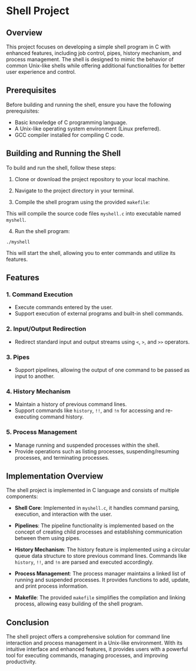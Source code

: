 # Shell Project

## Overview

This project focuses on developing a simple shell program in C with enhanced features, including job control, pipes, history mechanism, and process management. The shell is designed to mimic the behavior of common Unix-like shells while offering additional functionalities for better user experience and control.

## Prerequisites

Before building and running the shell, ensure you have the following prerequisites:

- Basic knowledge of C programming language.
- A Unix-like operating system environment (Linux preferred).
- GCC compiler installed for compiling C code.

## Building and Running the Shell

To build and run the shell, follow these steps:

1. Clone or download the project repository to your local machine.

2. Navigate to the project directory in your terminal.

3. Compile the shell program using the provided `makefile`:

This will compile the source code files `myshell.c` into executable named  `myshell`.

4. Run the shell program:

`./myshell`

This will start the shell, allowing you to enter commands and utilize its features.

## Features

### 1. Command Execution
- Execute commands entered by the user.
- Support execution of external programs and built-in shell commands.

### 2. Input/Output Redirection
- Redirect standard input and output streams using `<`, `>`, and `>>` operators.

### 3. Pipes
- Support pipelines, allowing the output of one command to be passed as input to another.

### 4. History Mechanism
- Maintain a history of previous command lines.
- Support commands like `history`, `!!`, and `!n` for accessing and re-executing command history.

### 5. Process Management
- Manage running and suspended processes within the shell.
- Provide operations such as listing processes, suspending/resuming processes, and terminating processes.

## Implementation Overview

The shell project is implemented in C language and consists of multiple components:

- **Shell Core**: Implemented in `myshell.c`, it handles command parsing, execution, and interaction with the user.

- **Pipelines**: The pipeline functionality is implemented based on the concept of creating child processes and establishing communication between them using pipes.

- **History Mechanism**: The history feature is implemented using a circular queue data structure to store previous command lines. Commands like `history`, `!!`, and `!n` are parsed and executed accordingly.

- **Process Management**: The process manager maintains a linked list of running and suspended processes. It provides functions to add, update, and print process information.

- **Makefile**: The provided `makefile` simplifies the compilation and linking process, allowing easy building of the shell program.

## Conclusion

The shell project offers a comprehensive solution for command line interaction and process management in a Unix-like environment. With its intuitive interface and enhanced features, it provides users with a powerful tool for executing commands, managing processes, and improving productivity.
